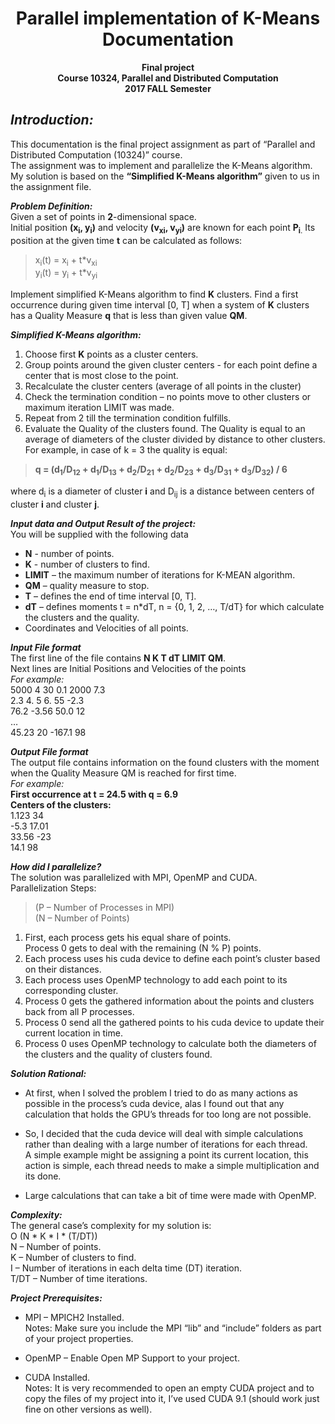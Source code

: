 <h1 align="center">Parallel implementation of K-Means</br>Documentation</h1>

<p align="center">
    <b>Final project</br>
Course 10324, Parallel and Distributed Computation</br>
2017 FALL Semester</b></br></p>


## ***Introduction:***  
This documentation is the final project assignment as part of “Parallel and Distributed Computation (10324)” course.  
The assignment was to implement and parallelize the K-Means algorithm.  
My solution is based on the **“Simplified K-Means algorithm”** given to us in the assignment file.


***Problem Definition:***  
Given a set of points in **2**-dimensional space.  
Initial position **(x<sub>i</sub>, y<sub>i</sub>)** and velocity **(v<sub>xi</sub>, v<sub>yi</sub>)** are known for each point **P<sub>i</sub>**<sub>.</sub> Its position at the given time **t** can be calculated as follows:  


> x<sub>i</sub>(t) = x<sub>i</sub> + t\*v<sub>xi</sub>  
y<sub>i</sub>(t) = y<sub>i</sub> + t\*v<sub>yi</sub>

Implement simplified K-Means algorithm to find **K** clusters. Find a first occurrence during given time interval \[0, T\] when a system of **K** clusters has a Quality Measure **q** that is less than given value **QM**.


***Simplified K-Means algorithm:***  
1.  Choose first **K** points as a cluster centers.
2.  Group points around the given cluster centers - for each point
    define a center that is most close to the point.
3.  Recalculate the cluster centers (average of all points in
    the cluster)
4.  Check the termination condition – no points move to other clusters
    or maximum iteration LIMIT was made.
5.  Repeat from 2 till the termination condition fulfills.
6.  Evaluate the Quality of the clusters found. The Quality is equal to
    an average of diameters of the cluster divided by distance to
    other clusters. For example, in case of k = 3 the quality is equal:  
> **q = (d<sub>1</sub>/D<sub>12</sub> + d<sub>1</sub>/D<sub>13</sub> + d<sub>2</sub>/D<sub>21</sub> + d<sub>2</sub>/D<sub>23</sub> + d<sub>3</sub>/D<sub>31</sub> + d<sub>3</sub>/D<sub>32</sub>) / 6**  

where d<sub>i</sub> is a diameter of cluster **i** and D<sub>ij</sub> is a distance between centers of cluster **i** and cluster **j**.


***Input data and Output Result of the project:***  
You will be supplied with the following data  
-   **N** - number of points.
-   **K** - number of clusters to find.
-   **LIMIT** – the maximum number of iterations for K-MEAN algorithm.
-   **QM** – quality measure to stop.
-   **T** – defines the end of time interval \[0, T\].
-   **dT** – defines moments t = n\*dT, n = {0, 1, 2, …, T/dT} for which
    calculate the clusters and the quality.
-   Coordinates and Velocities of all points.


***Input File format***  
The first line of the file contains **N K T dT LIMIT QM**.  
Next lines are Initial Positions and Velocities of the points  
*For example:*  
5000 4 30 0.1 2000 7.3  
2.3 4. 5 6. 55 -2.3  
76.2 -3.56 50.0 12  
…  
45.23 20 -167.1 98


***Output File format***  
The output file contains information on the found clusters with the moment when the Quality Measure QM is reached for first time.  
*For example:*  
**First occurrence at t = 24.5 with q = 6.9**  
**Centers of the clusters:**  
1.123 34  
-5.3 17.01  
33.56 -23  
14.1 98  


***How did I parallelize?***  
The solution was parallelized with MPI, OpenMP and CUDA.  
Parallelization Steps:  
> (P – Number of Processes in MPI)  
(N – Number of Points)

1.  First, each process gets his equal share of points.  
    Process 0 gets to deal with the remaining (N % P) points.
2.  Each process uses his cuda device to define each point’s cluster
    based on their distances.
3.  Each process uses OpenMP technology to add each point to its
    corresponding cluster.
4.  Process 0 gets the gathered information about the points and
    clusters back from all P processes.
5.  Process 0 send all the gathered points to his cuda device to update
    their current location in time.
6.  Process 0 uses OpenMP technology to calculate both the diameters of
    the clusters and the quality of clusters found.


***Solution Rational:***

-   At first, when I solved the problem I tried to do as many actions as
    possible in the process’s cuda device, alas I found out that any
    calculation that holds the GPU’s threads for too long are
    not possible.

-   So, I decided that the cuda device will deal with simple
    calculations rather than dealing with a large number of iterations
    for each thread.  
    A simple example might be assigning a point its current location,
    this action is simple, each thread needs to make a simple
    multiplication and its done.

-   Large calculations that can take a bit of time were made
    with OpenMP.


***Complexity:***  
The general case’s complexity for my solution is:  
O (N \* K \* I \* (T/DT))  
N – Number of points.  
K – Number of clusters to find.  
I – Number of iterations in each delta time (DT) iteration.  
T/DT – Number of time iterations.


***Project Prerequisites:***

-   MPI – MPICH2 Installed.  
    Notes: Make sure you include the MPI “lib” and “include” folders as
    part of your project properties.

-   OpenMP – Enable Open MP Support to your project.

-   CUDA Installed.  
    Notes: It is very recommended to open an empty CUDA project and to
    copy the files of my project into it, I’ve used CUDA 9.1 (should
    work just fine on other versions as well).

